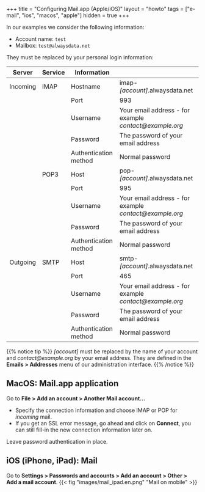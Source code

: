 +++
title = "Configuring Mail.app (Apple/iOS)"
layout = "howto"
tags = ["e-mail", "ios", "macos", "apple"]
hidden = true
+++

In our examples we consider the following information:

- Account name: `test`
- Mailbox: `test@alwaysdata.net`

They must be replaced by your personal login information: 

|Server|Service|Information||
|---|---|---|---|
|Incoming|IMAP|Hostname|imap-*[account]*.alwaysdata.net|
|||Port|993|
|||Username| Your email address - for example *contact\@example.org*|
|||Password| The password of your email address|
|||Authentication method| Normal password|
||POP3|Host| pop-*[account]*.alwaysdata.net|
|||Port| 995|
|||Username|Your email address - for example *contact\@example.org*|
|||Password|The password of your email address|
|||Authentication method| Normal password|
|Outgoing|SMTP|Host|smtp-*[account]*.alwaysdata.net|
|||Port|465|
|||Username|Your email address - for example *contact\@example.org*|
|||Password|The password of your email address|
|||Authentication method| Normal password|

{{% notice tip %}}
 *[account]* must be replaced by the name of your account and *contact\@example.org* by your email address. They are defined in the **Emails > Addresses** menu of our administration interface.
{{% /notice %}}

## MacOS: Mail.app application

Go to **File > Add an account > Another Mail account...**

- Specify the connection information and choose IMAP or POP for *incoming* mail.
- If you get an SSL error message, go ahead and click on **Connect**, you can still fill-in the new connection information later on.

Leave password authentication in place.

## iOS (iPhone, iPad): Mail

Go to **Settings > Passwords and accounts > Add an account > Other > Add a mail account**. {{< fig "images/mail_ipad.en.png" "Mail on mobile" >}}
